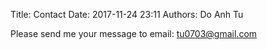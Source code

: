 Title: Contact
Date: 2017-11-24 23:11
Authors: Do Anh Tu

Please send me your message to email: tu0703@gmail.com  
